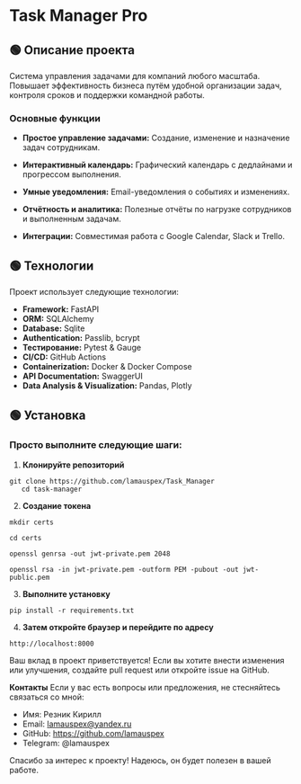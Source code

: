 # Task Manager Pro


## 🟢 Описание проекта
Система управления задачами для компаний любого масштаба.
Повышает эффективность бизнеса путём удобной организации задач,
контроля сроков и поддержки командной работы.

### Основные функции

- **Простое управление задачами:** Создание, изменение и назначение задач сотрудникам.

- **Интерактивный календарь:** Графический календарь с дедлайнами и прогрессом выполнения.

- **Умные уведомления:** Email-уведомления о событиях и изменениях.

- **Отчётность и аналитика:** Полезные отчёты по нагрузке сотрудников и выполненным задачам.

- **Интеграции:** Совместимая работа с Google Calendar, Slack и Trello.



## 🟢 Технологии

Проект использует следующие технологии:

- **Framework:** FastAPI
- **ORM:** SQLAlchemy
- **Database:** Sqlite
- **Authentication:** Passlib, bcrypt
- **Тестирование:** Pytest & Gauge
- **CI/CD:** GitHub Actions
- **Containerization:** Docker & Docker Compose
- **API Documentation:** SwaggerUI
- **Data Analysis & Visualization:** Pandas, Plotly



## 🟢 Установка

### Просто выполните следующие шаги:


1. **Клонируйте репозиторий**
```shell
git clone https://github.com/lamauspex/Task_Manager
   cd task-manager
   ```


2. **Создание токена**
```shell
mkdir certs
```
```shell
cd certs
```
```shell
openssl genrsa -out jwt-private.pem 2048
```
```shell
openssl rsa -in jwt-private.pem -outform PEM -pubout -out jwt-public.pem
```


3. **Выполните установку**
```shell
pip install -r requirements.txt
```

4. **Затем откройте браузер и перейдите по адресу**
```shell
http://localhost:8000
```



Ваш вклад в проект приветствуется! Если вы хотите внести изменения или улучшения, создайте pull request или откройте issue на GitHub.

**Контакты**
Если у вас есть вопросы или предложения, не стесняйтесь связаться со мной:

- Имя: Резник Кирилл
- Email: lamauspex@yandex.ru
- GitHub: https://github.com/lamauspex
- Telegram: @lamauspex

Спасибо за интерес к проекту! Надеюсь, он будет полезен в вашей работе.


